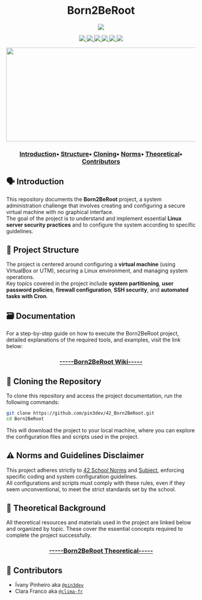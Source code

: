 <h1 align="center">Born2BeRoot</h1>
<p align="center"> 
  <img src="https://img.shields.io/badge/100-125-gray?style=for-the-badge&logo=42&logoColor=gray&labelColor=green"/>
</p>

<p align="center"> 
  <a href="https://github.com/pin3dev/42_Cursus/tree/main/library/#01-Born2BRoot">
    <img src="https://img.shields.io/badge/Virtualization-blue?style=for-the-badge&labelColor=blue&link=https%3A%2F%2Fgithub.com%2Fpin3dev%2F42_Cursus%2Ftree%2Fmain%2Flibrary%2F%2301-Born2BRoot"/>
    <img src="https://img.shields.io/badge/Partitioning-blue?style=for-the-badge&labelColor=blue&link=https%3A%2F%2Fgithub.com%2Fpin3dev%2F42_Cursus%2Ftree%2Fmain%2Flibrary%2F%2301-Born2BRoot"/>
    <img src="https://img.shields.io/badge/Password_Policy-blue?style=for-the-badge&labelColor=blue&link=https%3A%2F%2Fgithub.com%2Fpin3dev%2F42_Cursus%2Ftree%2Fmain%2Flibrary%2F%2301-Born2BRoot"/>
    <img src="https://img.shields.io/badge/SSH-blue?style=for-the-badge&labelColor=blue&link=https%3A%2F%2Fgithub.com%2Fpin3dev%2F42_Cursus%2Ftree%2Fmain%2Flibrary%2F%2301-Born2BRoot"/>
    <img src="https://img.shields.io/badge/Automation-blue?style=for-the-badge&labelColor=blue&link=https%3A%2F%2Fgithub.com%2Fpin3dev%2F42_Cursus%2Ftree%2Fmain%2Flibrary%2F%2301-Born2BRoot"/>
    <img src="https://img.shields.io/badge/Firewall-blue?style=for-the-badge&labelColor=blue&link=https%3A%2F%2Fgithub.com%2Fpin3dev%2F42_Cursus%2Ftree%2Fmain%2Flibrary%2F%2301-Born2BRoot"/>
  </a>
</p>

 <p align="center">
  <img src="https://files.gitbook.com/v0/b/gitbook-x-prod.appspot.com/o/spaces%2FrGPbW3XCn3Kl2phAAgvE%2Fuploads%2FwLr7nj7npMRk4E5XxdBd%2Fezgif-2-9d327d2a00.gif?alt=media&token=14d949a6-1638-4aff-abcc-2da7a848bcd5" width="600" height="250" />

<h3>
  <p align="center"> 
    <a href="https://github.com/pin3dev/42_Born2BeRoot/blob/main/README.md#introduction">Introduction</a>• 
    <a href="https://github.com/pin3dev/42_Born2BeRoot/blob/main/README.md#project-structure">Structure</a>• 
    <a href="https://github.com/pin3dev/42_Born2BeRoot/blob/main/README.md#cloning-the-repository">Cloning</a>• 
    <a href="https://github.com/pin3dev/42_Born2BeRoot/blob/main/README.md#norms-and-guidelines-disclaimer">Norms</a>• 
    <a href="https://github.com/pin3dev/42_Born2BeRoot/blob/main/README.md#theoretical-background">Theoretical</a>• 
    <a href="https://github.com/pin3dev/42_Born2BeRoot/blob/main/README.md#contributors">Contributors</a>
  </p>
</h3>


## 🗣️ Introduction

This repository documents the **Born2BeRoot** project, a system administration challenge that involves creating and configuring a secure virtual machine with no graphical interface.  
The goal of the project is to understand and implement essential **Linux server security practices** and to configure the system according to specific guidelines.  

## 🧬 Project Structure

The project is centered around configuring a **virtual machine** (using VirtualBox or UTM), securing a Linux environment, and managing system operations.  
Key topics covered in the project include **system partitioning**, **user password policies**, **firewall configuration**, **SSH security**, and **automated tasks with Cron**.

## 🗃️ Documentation

For a step-by-step guide on how to execute the Born2BeRoot project, detailed explanations of the required tools, and examples, visit the link below:
<h3 align="center"><a href="https://github.com/pin3dev/42_Born2BeRoot/wiki">-----Born2BeRoot Wiki-----</a></h3>

## 🫥 Cloning the Repository

To clone this repository and access the project documentation, run the following commands:

```bash
git clone https://github.com/pin3dev/42_Born2BeRoot.git
cd Born2BeRoot
```
This will download the project to your local machine, where you can explore the configuration files and scripts used in the project.

<!-- ## 🕹️ Execution and Configuration

### Virtual Machine Setup

The project is developed in **VirtualBox**, where you will set up a Linux distribution (Debian-based or CentOS).  
Follow the **Born2BeRoot subject** to configure your virtual machine with the appropriate security settings. 

### Configuration Overview

The key system configurations required for the project include:

- **Partitioning** using **LVM** (Logical Volume Manager).
- Implementing **password policies** to enforce strong credentials.
- Setting up and securing **SSH** access.
- Configuring **UFW** (Uncomplicated Firewall) or **FirewallD** for added security.
- Setting up **Cron jobs** to automate routine tasks.

## 🕹️ Usage Examples

After configuring the virtual machine, use the following to test and run the project:

1. Access the machine via SSH:
    ```bash
    ssh user@yourserverip
    ```

2. Check system logs, monitor activity, and manage security features as per the project requirements.

3. To ensure your setup is correct, you can run security checks using built-in Linux tools or external utilities as outlined in the tutorial.-->

## ⚠️ Norms and Guidelines Disclaimer

This project adheres strictly to [42 School Norms](https://github.com/pin3dev/42_Cursus/blob/b9cd0fe844ddb441d0b3efb98abcee92aee49535/assets/General/norme.en.pdf) and [Subject](https://github.com/pin3dev/42_Cursus/blob/4b2e9de9dfc1099a304bd0f972024b7afbdc2fbe/assets/Born2BeRoot/Rdm/born2beroot_en.subject.pdf), enforcing specific coding and system configuration guidelines.  
All configurations and scripts must comply with these rules, even if they seem unconventional, to meet the strict standards set by the school.

## 📖 Theoretical Background

All theoretical resources and materials used in the project are linked below and organized by topic. These cover the essential concepts required to complete the project successfully.  
<h3 align="center"><a href="https://github.com/pin3dev/42_Cursus/tree/main/library/#01-Born2BRoot">-----Born2BeRoot Theoretical-----</a></h3>

## 👥 Contributors

* Ívany Pinheiro aka [`@pin3dev`](https://github.com/pin3dev)
* Clara Franco aka [`@clima-fr`](https://github.com/clima-fr)
